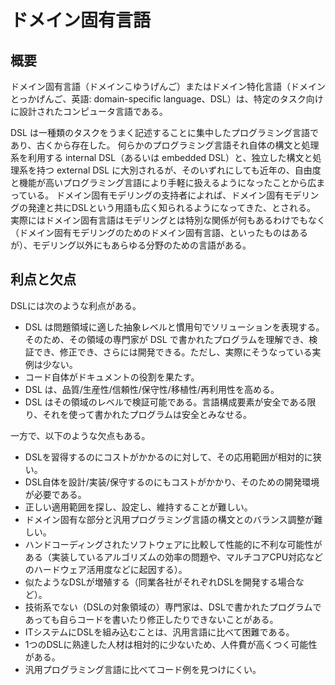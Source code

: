 # ドメイン固有言語


<WikipediaCitation
  language="ja"
  title="ドメイン固有言語"
  access="2023/06/18"
  version="90286169"
/>


## 概要

ドメイン固有言語（ドメインこゆうげんご）またはドメイン特化言語（ドメインとっかげんご、英語: domain-specific language、DSL）は、特定のタスク向けに設計されたコンピュータ言語である。

DSL は一種類のタスクをうまく記述することに集中したプログラミング言語であり、古くから存在した。
何らかのプログラミング言語それ自体の構文と処理系を利用する internal DSL（あるいは embedded DSL）と、独立した構文と処理系を持つ external DSL に大別されるが、そのいずれにしても近年の、自由度と機能が高いプログラミング言語により手軽に扱えるようになったことから広まっている。
ドメイン固有モデリングの支持者によれば、ドメイン固有モデリングの発達と共にDSLという用語も広く知られるようになってきた、とされる。
実際にはドメイン固有言語はモデリングとは特別な関係が何もあるわけでもなく（ドメイン固有モデリングのためのドメイン固有言語、といったものはあるが）、モデリング以外にもあらゆる分野のための言語がある。


## 利点と欠点

DSLには次のような利点がある。

- DSL は問題領域に適した抽象レベルと慣用句でソリューションを表現する。そのため、その領域の専門家が DSL で書かれたプログラムを理解でき、検証でき、修正でき、さらには開発できる。ただし、実際にそうなっている実例は少ない。
- コード自体がドキュメントの役割を果たす。
- DSL は、品質/生産性/信頼性/保守性/移植性/再利用性を高める。
- DSL はその領域のレベルで検証可能である。言語構成要素が安全である限り、それを使って書かれたプログラムは安全とみなせる。

一方で、以下のような欠点もある。

- DSLを習得するのにコストがかかるのに対して、その応用範囲が相対的に狭い。
- DSL自体を設計/実装/保守するのにもコストがかかり、そのための開発環境が必要である。
- 正しい適用範囲を探し、設定し、維持することが難しい。
- ドメイン固有な部分と汎用プログラミング言語の構文とのバランス調整が難しい。
- ハンドコーディングされたソフトウェアに比較して性能的に不利な可能性がある（実装しているアルゴリズムの効率の問題や、マルチコアCPU対応などのハードウェア活用度などに起因する）。
- 似たようなDSLが増殖する（同業各社がそれぞれDSLを開発する場合など）。
- 技術系でない（DSLの対象領域の）専門家は、DSLで書かれたプログラムであっても自らコードを書いたり修正したりできないことがある。
- ITシステムにDSLを組み込むことは、汎用言語に比べて困難である。
- 1つのDSLに熟達した人材は相対的に少ないため、人件費が高くつく可能性がある。
- 汎用プログラミング言語に比べてコード例を見つけにくい。

